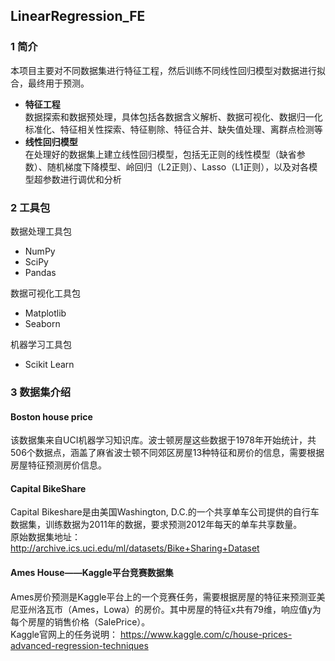 ﻿## LinearRegression_FE

### 1 简介  
本项目主要对不同数据集进行特征工程，然后训练不同线性回归模型对数据进行拟合，最终用于预测。  
- **特征工程**  
  数据探索和数据预处理，具体包括各数据含义解析、数据可视化、数据归一化标准化、特征相关性探索、特征剔除、特征合并、缺失值处理、离群点检测等  
- **线性回归模型**  
  在处理好的数据集上建立线性回归模型，包括无正则的线性模型（缺省参数）、随机梯度下降模型、岭回归（L2正则）、Lasso（L1正则），以及对各模型超参数进行调优和分析  

### 2 工具包  
数据处理工具包   
- NumPy  
- SciPy  
- Pandas  
  
数据可视化工具包   
- Matplotlib  
- Seaborn  
  
机器学习工具包    
- Scikit Learn  

### 3 数据集介绍  
#### Boston house price    
该数据集来自UCI机器学习知识库。波士顿房屋这些数据于1978年开始统计，共506个数据点，涵盖了麻省波士顿不同郊区房屋13种特征和房价的信息，需要根据房屋特征预测房价信息。  

#### Capital BikeShare     
Capital Bikeshare是由美国Washington, D.C.的一个共享单车公司提供的自行车数据集，训练数据为2011年的数据，要求预测2012年每天的单车共享数量。  
原始数据集地址：http://archive.ics.uci.edu/ml/datasets/Bike+Sharing+Dataset  

#### Ames House——Kaggle平台竞赛数据集     
Ames房价预测是Kaggle平台上的一个竞赛任务，需要根据房屋的特征来预测亚美尼亚州洛瓦市（Ames，Lowa）的房价。其中房屋的特征x共有79维，响应值y为每个房屋的销售价格（SalePrice）。  
Kaggle官网上的任务说明： https://www.kaggle.com/c/house-prices-advanced-regression-techniques  
